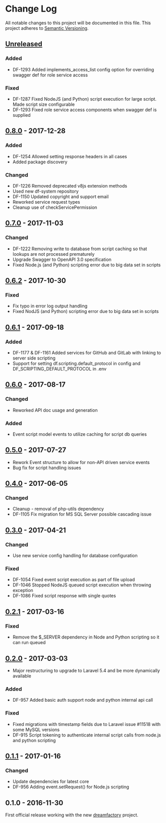# Change Log
All notable changes to this project will be documented in this file.
This project adheres to [Semantic Versioning](http://semver.org/).

## [Unreleased]
### Added
- DF-1293 Added implements_access_list config option for overriding swagger def for role service access
### Fixed
- DF-1287 Fixed NodeJS (and Python) script execution for large script. Made script size configurable
- DF-1293 Fixed role service access components when swagger def is supplied

## [0.8.0] - 2017-12-28
### Added
- DF-1254 Allowed setting response headers in all cases
- Added package discovery
### Changed
- DF-1226 Removed deprecated v8js extension methods
- Used new df-system repository
- DF-1150 Updated copyright and support email
- Reworked service request types
- Cleanup use of checkServicePermission

## [0.7.0] - 2017-11-03
### Changed
- DF-1222 Removing write to database from script caching so that lookups are not processed prematurely
- Upgrade Swagger to OpenAPI 3.0 specification
- Fixed Node.js (and Python) scripting error due to big data set in scripts

## [0.6.2] - 2017-10-30
### Fixed
- Fix typo in error log output handling
- Fixed NodJS (and Python) scripting error due to big data set in scripts

## [0.6.1] - 2017-09-18
### Added
- DF-1177 & DF-1161 Added services for GitHub and GitLab with linking to server side scripting
- Support for setting df.scripting.default_protocol in config and DF_SCRIPTING_DEFAULT_PROTOCOL in .env

## [0.6.0] - 2017-08-17
### Changed
- Reworked API doc usage and generation
### Added
- Event script model events to utilize caching for script db queries

## [0.5.0] - 2017-07-27
- Rework Event structure to allow for non-API driven service events
- Bug fix for script handling issues

## [0.4.0] - 2017-06-05
### Changed
- Cleanup - removal of php-utils dependency
- DF-1105 Fix migration for MS SQL Server possible cascading issue

## [0.3.0] - 2017-04-21
### Changed
- Use new service config handling for database configuration
### Fixed
- DF-1054 Fixed event script execution as part of file upload
- DF-1046 Stopped NodeJS queued script execution when throwing exception
- DF-1086 Fixed script response with single quotes

## [0.2.1] - 2017-03-16
### Fixed
- Remove the $_SERVER dependency in Node and Python scripting so it can run queued

## [0.2.0] - 2017-03-03
- Major restructuring to upgrade to Laravel 5.4 and be more dynamically available

### Added
- DF-957 Added basic auth support node and python internal api call

### Fixed
- Fixed migrations with timestamp fields due to Laravel issue #11518 with some MySQL versions
- DF-915 Script tokening to authenticate internal script calls from node.js and python scripting

## [0.1.1] - 2017-01-16
### Changed
- Update dependencies for latest core
- DF-956 Adding event.setRequest() for Node.js scripting

## 0.1.0 - 2016-11-30
First official release working with the new [dreamfactory](https://github.com/dreamfactorysoftware/dreamfactory) project.

[Unreleased]: https://github.com/dreamfactorysoftware/df-script/compare/0.8.0...HEAD
[0.8.0]: https://github.com/dreamfactorysoftware/df-script/compare/0.7.0...0.8.0
[0.7.0]: https://github.com/dreamfactorysoftware/df-script/compare/0.6.2...0.7.0
[0.6.2]: https://github.com/dreamfactorysoftware/df-script/compare/0.6.1...0.6.2
[0.6.1]: https://github.com/dreamfactorysoftware/df-script/compare/0.6.0...0.6.1
[0.6.0]: https://github.com/dreamfactorysoftware/df-script/compare/0.5.0...0.6.0
[0.5.0]: https://github.com/dreamfactorysoftware/df-script/compare/0.4.0...0.5.0
[0.4.0]: https://github.com/dreamfactorysoftware/df-script/compare/0.3.0...0.4.0
[0.3.0]: https://github.com/dreamfactorysoftware/df-script/compare/0.2.1...0.3.0
[0.2.1]: https://github.com/dreamfactorysoftware/df-script/compare/0.2.0...0.2.1
[0.2.0]: https://github.com/dreamfactorysoftware/df-script/compare/0.1.1...0.2.0
[0.1.1]: https://github.com/dreamfactorysoftware/df-script/compare/0.1.0...0.1.1
